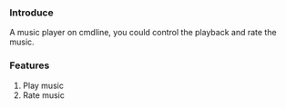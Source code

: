 ### Introduce
A music player on cmdline, you could control the playback and rate the music.

### Features
1. Play music
2. Rate music